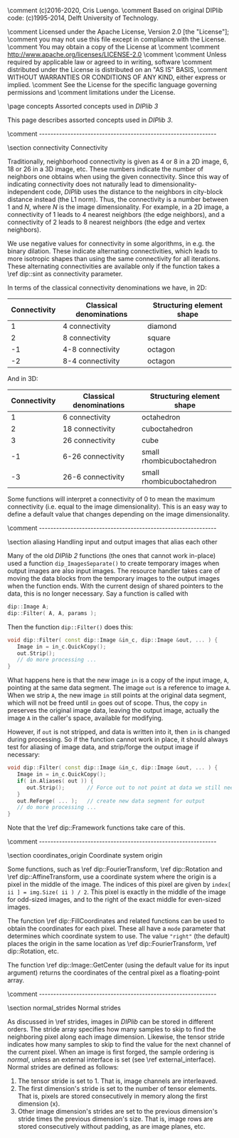 \comment (c)2016-2020, Cris Luengo.
\comment Based on original DIPlib code: (c)1995-2014, Delft University of Technology.

\comment Licensed under the Apache License, Version 2.0 [the "License"];
\comment you may not use this file except in compliance with the License.
\comment You may obtain a copy of the License at
\comment
\comment    http://www.apache.org/licenses/LICENSE-2.0
\comment
\comment Unless required by applicable law or agreed to in writing, software
\comment distributed under the License is distributed on an "AS IS" BASIS,
\comment WITHOUT WARRANTIES OR CONDITIONS OF ANY KIND, either express or implied.
\comment See the License for the specific language governing permissions and
\comment limitations under the License.


\page concepts Assorted concepts used in *DIPlib 3*

This page describes assorted concepts used in *DIPlib 3*.


\comment --------------------------------------------------------------

\section connectivity Connectivity

Traditionally, neighborhood connectivity is given as 4 or 8 in a 2D image, 6, 18 or 26
in a 3D image, etc. These numbers indicate the number of neighbors one obtains when
using the given connectivity. Since this way of indicating connectivity does not naturally
lead to dimensionality-independent code, *DIPlib* uses the distance to the neighbors in
city-block distance instead (the L1 norm). Thus, the connectivity is a number between
1 and *N*, where *N* is the image dimensionality. For example, in a 2D image,
a connectivity of 1 leads to 4 nearest neighbors (the edge neighbors), and a connectivity
of 2 leads to 8 nearest neighbors (the edge and vertex neighbors).

We use negative values for connectivity in some algorithms, in e.g. the binary dilation.
These indicate alternating connectivities, which leads to more isotropic shapes than
using the same connectivity for all iterations. These alternating connectivities are
available only if the function takes a \ref dip::sint as connectivity parameter.

In terms of the classical connectivity denominations we have, in 2D:

Connectivity | Classical denominations | Structuring element shape
------------ | ----------------------- | -------------------------
1            | 4 connectivity          | diamond
2            | 8 connectivity          | square
-1           | 4-8 connectivity        | octagon
-2           | 8-4 connectivity        | octagon

And in 3D:

Connectivity | Classical denominations | Structuring element shape
------------ | ----------------------- | -------------------------
1            | 6 connectivity          | octahedron
2            | 18 connectivity         | cuboctahedron
3            | 26 connectivity         | cube
-1           | 6-26 connectivity       | small rhombicuboctahedron
-3           | 26-6 connectivity       | small rhombicuboctahedron

Some functions will interpret a connectivity of 0 to mean the maximum connectivity
(i.e. equal to the image dimensionality). This is an easy way to define a default
value that changes depending on the image dimensionality.


\comment --------------------------------------------------------------

\section aliasing Handling input and output images that alias each other

Many of the old *DIPlib 2* functions (the ones that cannot work
in-place) used a function `dip_ImagesSeparate()` to create temporary images
when output images are also input images. The resource handler takes
care of moving the data blocks from the temporary images to the output
images when the function ends. With the current design of shared pointers
to the data, this is no longer necessary. Say a function is called with

```cpp
dip::Image A;
dip::Filter( A, A, params );
```

Then the function `dip::Filter()` does this:

```cpp
void dip::Filter( const dip::Image &in_c, dip::Image &out, ... ) {
   Image in = in_c.QuickCopy();
   out.Strip();
   // do more processing ...
}
```

What happens here is that the new image `in` is a copy of the input image, `A`,
pointing at the same data segment. The image `out` is a reference to image `A`.
When we strip `A`, the new image `in` still points at the original data segment,
which will not be freed until `in` goes out of scope. Thus, the copy `in`
preserves the original image data, leaving the output image, actually the
image `A` in the caller's space, available for modifying.

However, if `out` is not stripped, and data is written into it, then `in` is
changed during processing. So if the function cannot work in place, it should
always test for aliasing of image data, and strip/forge the output image if
necessary:

```cpp
void dip::Filter( const dip::Image &in_c, dip::Image &out, ... ) {
   Image in = in_c.QuickCopy();
   if( in.Aliases( out )) {
      out.Strip();       // Force out to not point at data we still need
   }
   out.ReForge( ... );   // create new data segment for output
   // do more processing ...
}
```

Note that the \ref dip::Framework functions take care of this.


\comment --------------------------------------------------------------

\section coordinates_origin Coordinate system origin

Some functions, such as \ref dip::FourierTransform, \ref dip::Rotation and
\ref dip::AffineTransform, use a coordinate system where the origin is a pixel
in the middle of the image. The indices of this pixel are given by
`index[ ii ] = img.Size( ii ) / 2`. This pixel is exactly in the middle of the
image for odd-sized images, and to the right of the exact middle for
even-sized images.

The function \ref dip::FillCoordinates and related functions can be used to
obtain the coordinates for each pixel. These all have a `mode` parameter
that determines which coordinate system to use. The value `"right"` (the
default) places the origin in the same location as \ref dip::FourierTransform,
\ref dip::Rotation, etc.

The function \ref dip::Image::GetCenter (using the default value for its input
argument) returns the coordinates of the central pixel as a floating-point array.


\comment --------------------------------------------------------------

\section normal_strides Normal strides

As discussed in \ref strides, images in *DIPlib* can be stored in different orders.
The stride array specifies how many samples to skip to find the neighboring pixel
along each image dimension. Likewise, the tensor stride indicates how many samples
to skip to find the value for the next channel of the current pixel. When an image
is first forged, the sample ordering is *normal*, unless an external interface
is set (see \ref external_interface). Normal strides are defined as follows:

1. The tensor stride is set to 1. That is, image channels are interleaved.
2. The first dimension's stride is set to the number of tensor elements. That is,
   pixels are stored consecutively in memory along the first dimension (x).
3. Other image dimension's strides are set to the previous dimension's
   stride times the previous dimension's size. That is, image rows are stored
   consecutively without padding, as are image planes, etc.
